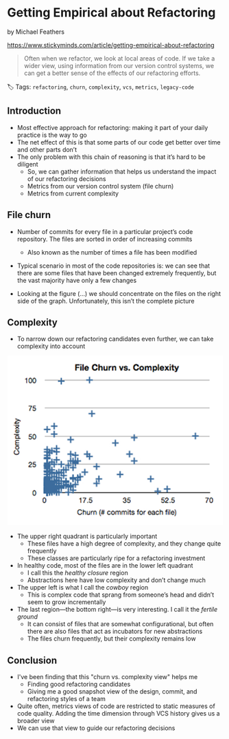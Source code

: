 # Getting Empirical about Refactoring

by Michael Feathers

https://www.stickyminds.com/article/getting-empirical-about-refactoring

> Often when we refactor, we look at local areas of code. If we take a wider view, using information from our version control systems, we can get a better sense of the effects of our refactoring efforts.

🏷️ Tags: `refactoring`, `churn`, `complexity`, `vcs`, `metrics`, `legacy-code`

## Introduction

* Most effective approach for refactoring: making it part of your daily practice is the way to go
* The net effect of this is that some parts of our code get better over time and other parts don’t
* The only problem with this chain of reasoning is that it’s hard to be diligent
  * So, we can gather information that helps us understand the impact of our refactoring decisions
  * Metrics from our version control system (file churn)
  * Metrics from current complexity

## File churn

* Number of commits for every file in a particular project’s code repository. The files are sorted in order of increasing commits
  * Also known as the number of times a file has been modified

* Typical scenario in most of the code repositories is: we can see that there are some files that have been changed extremely frequently, but the vast majority have only a few changes
* Looking at the figure (...) we should concentrate on the files on the right side of the graph. Unfortunately, this isn’t the complete picture

## Complexity

* To narrow down our refactoring candidates even further, we can take complexity into account

![File Churn vs. Complexity](.assets/getting-empirical-about-refactoring.md/churn-vs-complexity.jpg)

* The upper right quadrant is particularly important
  * These files have a high degree of complexity, and they change quite frequently
  * These classes are particularly ripe for a refactoring investment
* In healthy code, most of the files are in the lower left quadrant
  * I call this the *healthy closure* region
  * Abstractions here have low complexity and don’t change much
* The upper left is what I call the *cowboy* region
  * This is complex code that sprang from someone’s head and didn’t seem to grow incrementally
* The last region—the bottom right—is very interesting. I call it the *fertile ground*
  * It can consist of files that are somewhat configurational, but often there are also files that act as incubators for new abstractions
  * The files churn frequently, but their complexity remains low

## Conclusion

* I've been finding that this "churn vs. complexity view" helps me
  * Finding good refactoring candidates
  * Giving me a good snapshot view of the design, commit, and refactoring styles of a team
* Quite often, metrics views of code are restricted to static measures of code quality. Adding the time dimension through VCS history gives us a broader view
* We can use that view to guide our refactoring decisions
